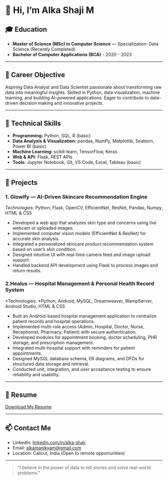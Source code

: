 # 👋 Hi, I’m Alka Shaji M

## 🎓 Education
- **Master of Science (MSc) in Computer Science** — Specialization: Data Science (Recently Completed)  
- **Bachelor of Computer Applications (BCA)**     - 2020 - 2023

---

## 💼 Career Objective  
Aspiring Data Analyst and Data Scientist passionate about transforming raw data into meaningful insights. Skilled in Python, data visualization, machine learning, and building AI-powered applications. Eager to contribute to data-driven decision making and innovative projects.

---

## 🔧 Technical Skills  
- **Programming:** Python, SQL, R (basic)  
- **Data Analysis & Visualization:** pandas, NumPy, Matplotlib, Seaborn, Power BI (basic)  
- **Machine Learning:** scikit-learn, TensorFlow, Keras  
- **Web & API:** Flask, REST APIs  
- **Tools:** Jupyter Notebook, Git, VS Code, Excel, Tableau (basic)  

---

## 🚀 Projects

### 1. Glowify — AI-Driven Skincare Recommendation Engine  
*Technologies:* Python, Flask, OpenCV, EfficientNet, ResNet, Pandas, Numpy, HTML & CSS  
- Developed a web app that analyzes skin type and concerns using live webcam or uploaded images.  
- Implemented computer vision models (EfficientNet & ResNet) for accurate skin analysis.  
- Integrated a personalized skincare product recommendation system based on user’s skin condition.  
- Designed intuitive UI with real-time camera feed and image upload support.  
- Handled backend API development using Flask to process images and return results.

### 2.Healus — Hospital Management & Personal Health Record System
*Technologies: *Python, Android, MySQL, Dreamweaver, WampServer, Android Studio, HTML & CSS

- Built an Android-based hospital management application to centralize patient records and hospital operations.
- Implemented multi-role access (Admin, Hospital, Doctor, Nurse, Receptionist, Pharmacy, Patient) with secure authentication.
- Developed modules for appointment booking, doctor scheduling, PHR storage, and prescription management.
- Integrated multi-hospital support with reminders for patient appointments.
- Designed MySQL database schema, ER diagrams, and DFDs for structured data storage and retrieval.
- Conducted unit, integration, and user acceptance testing to ensure reliability and usability.

---

## 📄 Resume  
[Download My Resume](https://drive.google.com/file/d/1dO_9c9ye3wsK7ioLyc-4QvMhQRmcAG_G/view?usp=sharing)  

---

## 📫 Contact Me  
- LinkedIn: [linkedin.com/in/alka-shaji](https://linkedin.com/in/alka-shaji)  
- Email: alkamanikyam@gmail.com  
- Location: Calicut, India (Open to remote opportunities)  

---

> “I believe in the power of data to tell stories and solve real-world problems.”

